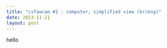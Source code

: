 ```yaml
---
title: "csfawcam #2 : computer, simplified view (kr/eng)"
date: 2023-11-21
layout: post
---
```


hello
